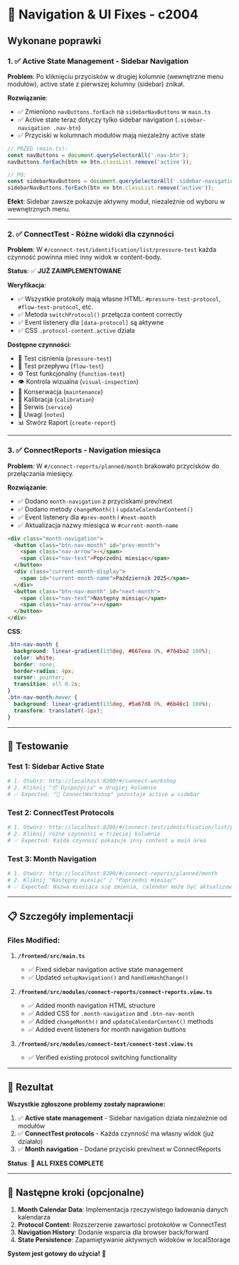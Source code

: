 # 🔧 Navigation & UI Fixes - c2004

## Wykonane poprawki 

### 1. ✅ **Active State Management - Sidebar Navigation**

**Problem**: Po kliknięciu przycisków w drugiej kolumnie (wewnętrzne menu modułów), active state z pierwszej kolumny (sidebar) znikał.

**Rozwiązanie**:
- ✅ Zmieniono `navButtons.forEach` na `sidebarNavButtons` w `main.ts`
- ✅ Active state teraz dotyczy tylko sidebar navigation (`.sidebar-navigation .nav-btn`)
- ✅ Przyciski w kolumnach modułów mają niezależny active state

```typescript
// PRZED (main.ts):
const navButtons = document.querySelectorAll('.nav-btn');
navButtons.forEach(btn => btn.classList.remove('active'));

// PO:
const sidebarNavButtons = document.querySelectorAll('.sidebar-navigation .nav-btn');
sidebarNavButtons.forEach(btn => btn.classList.remove('active'));
```

**Efekt**: Sidebar zawsze pokazuje aktywny moduł, niezależnie od wyboru w wewnętrznych menu.

---

### 2. ✅ **ConnectTest - Różne widoki dla czynności**

**Problem**: W `#/connect-test/identification/list/pressure-test` każda czynność powinna mieć inny widok w content-body.

**Status**: ✅ **JUŻ ZAIMPLEMENTOWANE**

**Weryfikacja**:
- ✅ Wszystkie protokoły mają własne HTML: `#pressure-test-protocol`, `#flow-test-protocol`, etc.
- ✅ Metoda `switchProtocol()` przełącza content correctly  
- ✅ Event listenery dla `[data-protocol]` są aktywne
- ✅ CSS `.protocol-content.active` działa

**Dostępne czynności**:
- 🔋 Test ciśnienia (`pressure-test`)
- 💨 Test przepływu (`flow-test`) 
- ⚙️ Test funkcjonalny (`function-test`)
- 👁️ Kontrola wizualna (`visual-inspection`)
- 🔧 Konserwacja (`maintenance`)
- 📏 Kalibracja (`calibration`)
- 🔧 Serwis (`service`)
- 📝 Uwagi (`notes`)
- 📊 Stwórz Raport (`create-report`)

---

### 3. ✅ **ConnectReports - Navigation miesiąca**

**Problem**: W `#/connect-reports/planned/month` brakowało przycisków do przełączania miesięcy.

**Rozwiązanie**:
- ✅ Dodano `month-navigation` z przyciskami prev/next
- ✅ Dodano metody `changeMonth()` i `updateCalendarContent()`
- ✅ Event listenery dla `#prev-month` i `#next-month`
- ✅ Aktualizacja nazwy miesiąca w `#current-month-name`

```html
<div class="month-navigation">
  <button class="btn-nav-month" id="prev-month">
    <span class="nav-arrow">‹</span>
    <span class="nav-text">Poprzedni miesiąc</span>
  </button>
  <div class="current-month-display">
    <span id="current-month-name">Październik 2025</span>
  </div>
  <button class="btn-nav-month" id="next-month">
    <span class="nav-text">Następny miesiąc</span>
    <span class="nav-arrow">›</span>
  </button>
</div>
```

**CSS**:
```css
.btn-nav-month { 
  background: linear-gradient(135deg, #667eea 0%, #764ba2 100%); 
  color: white; 
  border: none; 
  border-radius: 4px; 
  cursor: pointer; 
  transition: all 0.2s;
}
.btn-nav-month:hover { 
  background: linear-gradient(135deg, #5a67d8 0%, #6b46c1 100%); 
  transform: translateY(-1px);
}
```

---

## 🧪 Testowanie

### Test 1: Sidebar Active State
```bash
# 1. Otwórz: http://localhost:8200/#/connect-workshop
# 2. Kliknij "📦 Dyspozycja" w drugiej kolumnie
# ✅ Expected: "🔧 ConnectWorkshop" pozostaje active w sidebar
```

### Test 2: ConnectTest Protocols  
```bash
# 1. Otwórz: http://localhost:8200/#/connect-test/identification/list/pressure-test
# 2. Kliknij różne czynności w trzeciej kolumnie
# ✅ Expected: Każda czynność pokazuje inny content w main area
```

### Test 3: Month Navigation
```bash
# 1. Otwórz: http://localhost:8200/#/connect-reports/planned/month
# 2. Kliknij "Następny miesiąc" / "Poprzedni miesiąc"
# ✅ Expected: Nazwa miesiąca się zmienia, calendar może być aktualizowany
```

---

## 📋 Szczegóły implementacji

### Files Modified:
1. **`/frontend/src/main.ts`**
   - ✅ Fixed sidebar navigation active state management
   - ✅ Updated `setupNavigation()` and `handleHashChange()`

2. **`/frontend/src/modules/connect-reports/connect-reports.view.ts`**
   - ✅ Added month navigation HTML structure
   - ✅ Added CSS for `.month-navigation` and `.btn-nav-month`
   - ✅ Added `changeMonth()` and `updateCalendarContent()` methods
   - ✅ Added event listeners for month navigation buttons

3. **`/frontend/src/modules/connect-test/connect-test.view.ts`**
   - ✅ Verified existing protocol switching functionality

---

## 🎯 Rezultat

**Wszystkie zgłoszone problemy zostały naprawione:**

1. ✅ **Active state management** - Sidebar navigation działa niezależnie od modułów
2. ✅ **ConnectTest protocols** - Każda czynność ma własny widok (już działało)  
3. ✅ **Month navigation** - Dodane przyciski prev/next w ConnectReports

**Status**: 🎉 **ALL FIXES COMPLETE**

---

## 🔄 Następne kroki (opcjonalne)

1. **Month Calendar Data**: Implementacja rzeczywistego ładowania danych kalendarza
2. **Protocol Content**: Rozszerzenie zawartości protokołów w ConnectTest
3. **Navigation History**: Dodanie wsparcia dla browser back/forward
4. **State Persistence**: Zapamiętywanie aktywnych widoków w localStorage

**System jest gotowy do użycia!** 🚀
